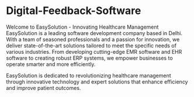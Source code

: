 # Digital-Feedback-Software
Welcome to EasySolution - Innovating Healthcare Management
EasySolution is a leading software development company based in Delhi. With a team of seasoned professionals and a passion for innovation, we deliver state-of-the-art solutions tailored to meet the specific needs of various industries. From developing cutting-edge EMR software and EHR software to creating robust ERP systems, we empower businesses to operate smarter and more efficiently.

EasySolution is dedicated to revolutionizing healthcare management through innovative technology and expert solutions that enhance efficiency and improve patient outcomes.

